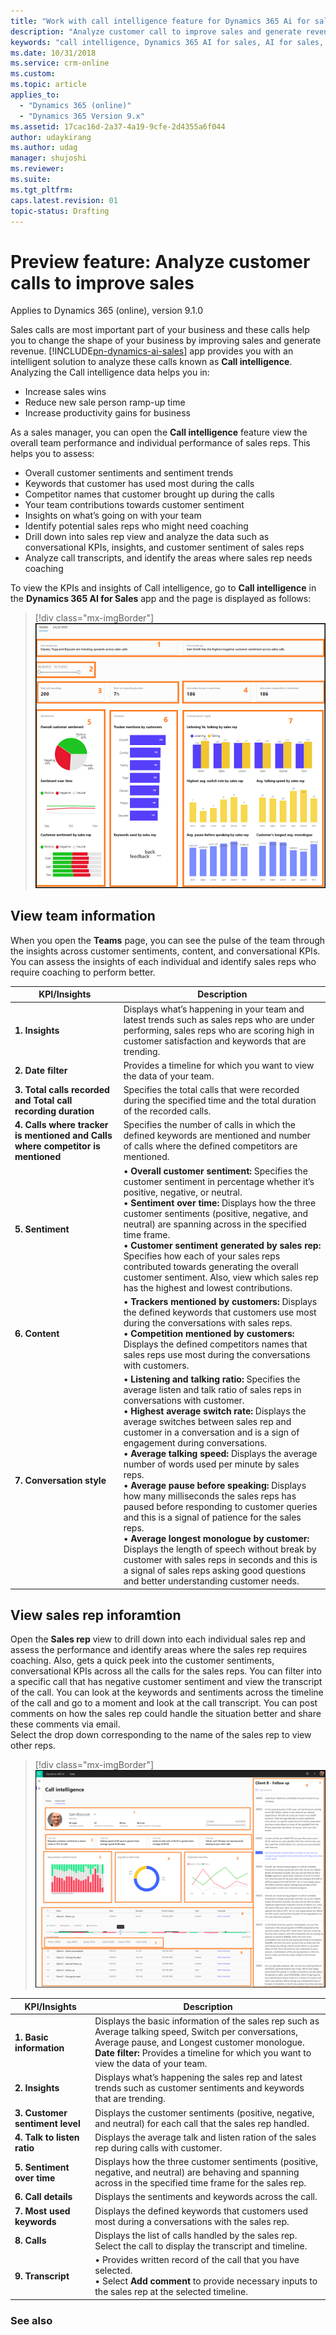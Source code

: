 ```yaml
---
title: "Work with call intelligence feature for Dynamics 365 Ai for sales | MicrosoftDocs"
description: "Analyze customer call to improve sales and generate revenue"
keywords: "call intelligence, Dynamics 365 AI for sales, AI for sales, Sales AI"
ms.date: 10/31/2018
ms.service: crm-online
ms.custom: 
ms.topic: article
applies_to:
  - "Dynamics 365 (online)"
  - "Dynamics 365 Version 9.x"
ms.assetid: 17cac16d-2a37-4a19-9cfe-2d4355a6f044
author: udaykirang
ms.author: udag
manager: shujoshi
ms.reviewer: 
ms.suite: 
ms.tgt_pltfrm: 
caps.latest.revision: 01
topic-status: Drafting
---
```


# Preview feature: Analyze customer calls to improve sales

Applies to Dynamics 365 (online), version 9.1.0

Sales calls are most important part of your business and these calls help you to change the shape of your business by improving sales and generate revenue. [!INCLUDE[pn-dynamics-ai-sales](../includes/pn-dynamics-ai-sales.md)] app provides you with an intelligent solution to analyze these calls known as **Call intelligence**. Analyzing the Call intelligence data helps you in:
- Increase sales wins
- Reduce new sale person ramp-up time 
- Increase productivity gains for business

As a sales manager, you can open the **Call intelligence** feature view the overall team performance and individual performance of sales reps. This helps you to assess:
- Overall customer sentiments and sentiment trends 
- Keywords that customer has used most during the calls
- Competitor names that customer brought up during the calls
- Your team contributions towards customer sentiment
- Insights on what’s going on with your team
- Identify potential sales reps who might need coaching
- Drill down into sales rep view and analyze the data such as conversational KPIs, insights, and customer sentiment of sales reps
- Analyze call transcripts, and identify the areas where sales rep needs coaching
<!---	Comment on call transcripts and share with sales reps-->
To view the KPIs and insights of Call intelligence, go to **Call intelligence** in the **Dynamics 365 AI for Sales** app and the page is displayed as follows:

> [!div class="mx-imgBorder"]
> ![Call intelligence teams view](media/callintelligence-teams.png "Call intelligence teams view")

## View team information

When you open the **Teams** page, you can see the pulse of the team through the insights across customer sentiments, content, and conversational KPIs. You can assess the insights of each individual and identify sales reps who require coaching to perform better.

|KPI/Insights|Description|
|------------|-----------|
|**1. Insights**|Displays what’s happening in your team and latest trends such as sales reps who are under performing, sales reps who are scoring high in customer satisfaction and keywords that are trending.|
|**2. Date filter**|Provides a timeline for which you want to view the data of your team.|
|**3. Total calls recorded and Total call recording duration**|Specifies the total calls that were recorded during the specified time and the total duration of the recorded calls.|
|**4. Calls where tracker is mentioned and Calls where competitor is mentioned**|Specifies the number of calls in which the defined keywords are mentioned and number of calls where the defined competitors are mentioned.|
|**5. Sentiment**|• **Overall customer sentiment:** Specifies the customer sentiment in percentage whether it’s positive, negative, or neutral.<br>•	**Sentiment over time:** Displays how the three customer sentiments (positive, negative, and neutral) are spanning across in the specified time frame.<br> •	**Customer sentiment generated by sales rep:** Specifies how each of your sales reps contributed towards generating the overall customer sentiment. Also, view which sales rep has the highest and lowest contributions.|
|**6. Content**|• **Trackers mentioned by customers:** Displays the defined keywords that customers use most during the conversations with sales reps. <br>• **Competition mentioned by customers:** Displays the defined competitors names that sales reps use most during the conversations with customers.|
|**7. Conversation style**|• **Listening and talking ratio:** Specifies the average listen and talk ratio of sales reps in conversations with customer.<br> •	**Highest average switch rate:** Displays the average switches between sales rep and customer in a conversation and is a sign of engagement during conversations.<br>•	**Average talking speed:** Displays the average number of words used per minute by sales reps.<br>•	**Average pause before speaking:** Displays how many milliseconds the sales reps has paused before responding to customer queries and this is a signal of patience for the sales reps.<br>•	**Average longest monologue by customer:** Displays the length of speech without break by customer with sales reps in seconds and this is a signal of sales reps asking good questions and better understanding customer needs.|

## View sales rep inforamtion 
Open the **Sales rep** view to drill down into each individual sales rep and assess the performance and identify areas where the sales rep requires coaching. Also, gets a quick peek into the customer sentiments, conversational KPIs across all the calls for the sales reps. You can filter into a specific call that has negative customer sentiment and view the transcript of the call. You can look at the keywords and sentiments across the timeline of the call and go to a moment and look at the call transcript. You can post comments on how the sales rep could handle the situation better and share these comments via email.<br>
Select the drop down corresponding to the name of the sales rep to view other reps.

> [!div class="mx-imgBorder"]
> ![Call intelligence sales rep view](media/callintelligence-salesrep.png "Call intelligence sales rep view")

|KPI/Insights|Description|
|------------|-----------|
|**1. Basic information**|Displays the basic information of the sales rep such as Average talking speed, Switch per conversations, Average pause, and Longest customer monologue.<br>**Date filter:** Provides a timeline for which you want to view the data of your team.|
|**2. Insights**|Displays what’s happening the sales rep and latest trends such as customer sentiments and keywords that are trending.|
|**3. Customer sentiment level**|Displays the customer sentiments (positive, negative, and neutral) for each call that the sales rep handled. |
|**4. Talk to listen ratio**|Displays the average talk and listen ration of the sales rep during calls with customer.|
|**5. Sentiment over time**|Displays how the three customer sentiments (positive, negative, and neutral) are behaving and spanning across in the specified time frame for the sales rep.|
|**6. Call details**|Displays the sentiments and keywords across the call.|
|**7. Most used keywords**|Displays the defined keywords that customers used most during a conversations with the sales rep.|
|**8. Calls**|Displays the list of calls handled by the sales rep. Select the call to display the transcript and timeline. |
|**9. Transcript**|•	Provides written record of the call that you have selected.<br>• Select **Add comment** to provide necessary inputs to the sales rep at the selected timeline.|

### See also

<!--link to the d365 AI for sales admin guide>